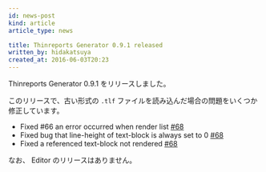 ```yaml
---
id: news-post
kind: article
article_type: news

title: Thinreports Generator 0.9.1 released
written_by: hidakatsuya
created_at: 2016-06-03T20:23
---
```


Thinreports Generator 0.9.1 をリリースしました。

このリリースで、古い形式の `.tlf` ファイルを読み込んだ場合の問題をいくつか修正しています。

 * Fixed #66 an error occurred when render list [#68](https://github.com/thinreports/thinreports-generator/pull/68)
 * Fixed bug that line-height of text-block is always set to 0 [#68](https://github.com/thinreports/thinreports-generator/pull/68)
 * Fixed a referenced text-block not rendered [#68](https://github.com/thinreports/thinreports-generator/pull/68)

なお、 Editor のリリースはありません。
